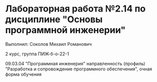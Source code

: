 # Лабораторная работа №2.14 по дисциплине "Основы программной инженерии"

Выполнил: Соколов Михаил Романович

2 курс, группа ПИЖ-б-о-22-1

09.03.04 "Программная инженерия" направленность (профиль) "Разработка и сопровождение программного обеспечения", очная форма обучения
